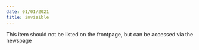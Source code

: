 ```yaml
---
date: 01/01/2021
title: invisible
---
```


This item should not be listed on the frontpage, but can be accessed via the newspage